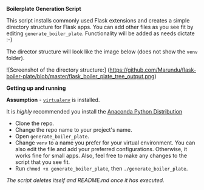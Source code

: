 **Boilerplate Generation Script**

This script installs commonly used Flask extensions and creates a simple directory structure for Flask apps. You can add other files as you see fit by editing `generate_boiler_plate`. Functionality will be added as needs dictate :-)

The director structure will look like the image below (does not show the `venv` folder).

![Screenshot of the directory structure:]
(https://github.com/Marundu/flask-boiler-plate/blob/master/flask_boiler_plate_tree_output.png)

**Getting up and running**

**Assumption** - [`virtualenv`](http://docs.python-guide.org/en/latest/dev/virtualenvs/) is installed.

It is _highly_ recommended you install the [Anaconda Python Distribution](https://www.continuum.io/downloads)

- Clone the repo.
- Change the repo name to your project's name.
- Open `generate_boiler_plate`.
- Change `venv` to a name you prefer for your virtual environment. You can also edit the file and add your preferred configurations. Otherwise, it works fine for small apps. Also, feel free to make any changes to the script that you see fit.
- Run `chmod +x generate_boiler_plate`, then `./generate_boiler_plate`.

_The script deletes itself and README.md once it has executed._
